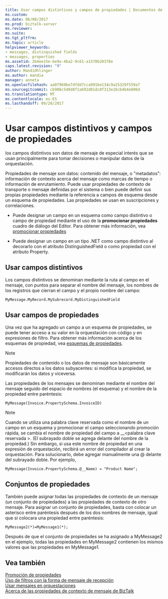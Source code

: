 ```yaml
---
title: Usar campos distintivos y campos de propiedades | Documentos de Microsoft
ms.custom: 
ms.date: 06/08/2017
ms.prod: biztalk-server
ms.reviewer: 
ms.suite: 
ms.tgt_pltfrm: 
ms.topic: article
helpviewer_keywords:
- messages, distinquished fields
- messages, properties
ms.assetid: 264ee15e-be9a-4ba2-9c61-a1570b20378e
caps.latest.revision: "9"
author: MandiOhlinger
ms.author: mandia
manager: anneta
ms.openlocfilehash: aa0f969be7dfdd7cca991be134c9a25329f559a7
ms.sourcegitcommit: cb908c540d8f1a692d01dc8f313e16cb4b4e696d
ms.translationtype: MT
ms.contentlocale: es-ES
ms.lasthandoff: 09/20/2017
---
```

# <a name="using-distinguished-fields-and-property-fields"></a>Usar campos distintivos y campos de propiedades
los campos distintivos son datos de mensaje de especial interés que se usan principalmente para tomar decisiones o manipular datos de la orquestación.  
  
 Propiedades de mensaje son datos: contenido del mensaje, o "metadatos": información de contexto acerca del mensaje como marcas de tiempo o información de enrutamiento. Puede usar propiedades de contexto de transporte o mensaje definidas por el sistema o bien puede definir sus propias propiedades mediante la referencia a campos de esquema desde un esquema de propiedades. Las propiedades se usan en suscripciones y correlaciones.  
  
-   Puede designar un campo en un esquema como campo distintivo o campo de propiedad mediante el uso de la **promocionar propiedades** cuadro de diálogo del Editor. Para obtener más información, vea [promocionar propiedades](../core/promoting-properties.md)  
  
-   Puede designar un campo en un tipo .NET como campo distintivo al decorarlo con el atributo DistinguishedField o como propiedad con el atributo Property.  
  
## <a name="using-distinguished-fields"></a>Usar campos distintivos  
 Los campos distintivos se denominan mediante la ruta al campo en el mensaje, con puntos para separar el nombre del mensaje, los nombres de los registros que cierran el campo y el propio nombre del campo:  
  
```  
MyMessage.MyRecord.MySubrecord.MyDistinguishedField  
```  
  
## <a name="using-property-fields"></a>Usar campos de propiedades  
 Una vez que ha agregado un campo a un esquema de propiedades, se puede tener acceso a su valor en la orquestación con código y en expresiones de filtro. Para obtener más información acerca de los esquemas de propiedad, vea [esquemas de propiedades](../core/property-schemas.md).  
  
> [!NOTE]
>  Propiedades de contenido o los datos de mensaje son básicamente accesos directos a los datos subyacentes: si modifica la propiedad, se modificarán los datos y viceversa.  
  
 Las propiedades de los mensajes se denominan mediante el nombre del mensaje seguido del espacio de nombres (el esquema) y el nombre de la propiedad entre paréntesis:  
  
```  
MyMessage(Invoice.PropertySchema.InvoiceID)  
```  
  
> [!NOTE]
>  Cuando se utiliza una palabra clave reservada como el nombre de un campo en un esquema y promocionar el campo seleccionando promoción rápida, se cambia el nombre de propiedad del campo a __\<palabra clave reservada >. (El subrayado doble se agrega delante del nombre de la propiedad.) Sin embargo, si usa este nombre de propiedad en una expresión de orquestación, recibirá un error del compilador al crear la orquestación.  Para solucionarlo, debe agregar manualmente una @ delante del subrayado doble. Por ejemplo,  
>   
>  `MyMessage(Invoice.PropertySchema.@__Name) = "Product Name";`  
  
## <a name="property-sets"></a>Conjuntos de propiedades  
 También puede asignar todas las propiedades de contexto de un mensaje (un conjunto de propiedades) a las propiedades de contexto de otro mensaje. Para asignar un conjunto de propiedades, basta con colocar un asterisco entre paréntesis después de los dos nombres de mensaje, igual que si colocara una propiedad entre paréntesis:  
  
```  
MyMessage2(*)=MyMessage1(*);  
```  
  
 Después de que el conjunto de propiedades se ha asignado a MyMessage2 en el ejemplo, todas las propiedades en MyMessage2 contienen los mismos valores que las propiedades en MyMessage1.  
  
## <a name="see-also"></a>Vea también  
 [Promoción de propiedades](../core/promoting-properties.md)   
 [Uso de filtros con la forma de mensaje de recepción](../core/using-filters-with-the-receive-message-shape.md)   
 [Usar mensajes en orquestaciones](../core/using-messages-in-orchestrations.md)   
 [Acerca de las propiedades de contexto de mensaje de BizTalk](../core/about-biztalk-message-context-properties.md)